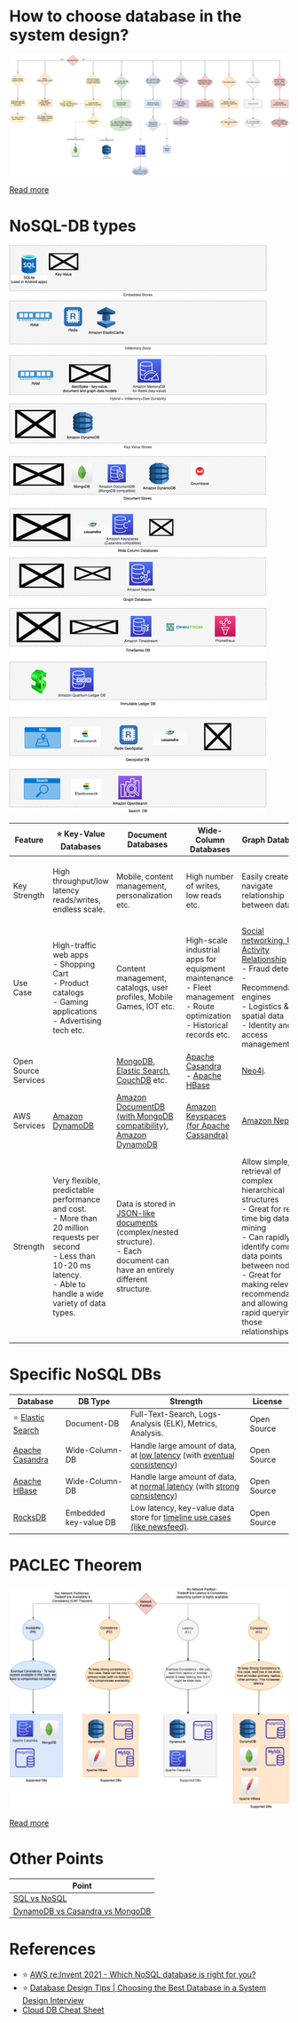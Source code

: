 # How to choose database in the system design?

![img.png](../3_DecideDatabase/DecideDatabase.drawio.png)

[Read more](../3_DecideDatabase/Readme.md)

# NoSQL-DB types

![img.png](NoSQL-DifferentDBtypes.drawio.png)

| Feature              | :star: Key-Value Databases                                                                                                                                                            | Document Databases                                                                                                                                                                     | Wide-Column Databases                                                                                                              | Graph Databases                                                                                                                                                                                                                                                               | [Time-Series DB](TimeSeriesDB)                                                                                                                           | [In-Memory](../In-Memory-DB)                                                                                                                                                                                  | Ledger                                                                                                                              |
|----------------------|---------------------------------------------------------------------------------------------------------------------------------------------------------------------------------------|----------------------------------------------------------------------------------------------------------------------------------------------------------------------------------------|------------------------------------------------------------------------------------------------------------------------------------|-------------------------------------------------------------------------------------------------------------------------------------------------------------------------------------------------------------------------------------------------------------------------------|----------------------------------------------------------------------------------------------------------------------------------------------------------|---------------------------------------------------------------------------------------------------------------------------------------------------------------------------------------------------------------|-------------------------------------------------------------------------------------------------------------------------------------|
| Key Strength         | High throughput/low latency reads/writes, endless scale.                                                                                                                              | Mobile, content management, personalization etc.                                                                                                                                       | High number of writes, low reads etc.                                                                                              | Easily create and navigate relationship between data                                                                                                                                                                                                                          | Collect, store and process data sequenced by time.                                                                                                       | Query by key with microsecond latency                                                                                                                                                                         | Collect, Immutable and verifiable history of changes to app data.                                                                   |
| Use Case             | High-traffic web apps<br/>- Shopping Cart<br/>- Product catalogs<br/>- Gaming applications<br/>- Advertising tech etc.                                                                | Content management, catalogs, user profiles, Mobile Games, IOT etc.                                                                                                                    | High-scale industrial apps for equipment maintenance<br/>- Fleet management<br/>- Route optimization<br/>- Historical records etc. | [Social networking, User Activity Relationship](../../../3_HLDDesignProblemsUC/SocialNetworkFacebookInstagram/Readme.md)<br/>- Fraud detection<br/>- Recommendation engines<br/>- Logistics & spatial data<br/>- Identity and access management etc.                      | Home screen feed<br/>- Monitoring/Dashboard<br/>- Application metrics<br/>- Internet of Things sensor data<br/>- Real-time analytics, Event tracing etc. | Caching<br/>- Session management<br/>- Gaming leaderboards<br/>- Geospatial applications etc.                                                                                                                 | Systems of record<br/>- Supply chain<br/>- Registrations<br/>- Banking transactions etc.                                            |
| Open Source Services |                                                                                                                                                                                       | [MongoDB](MongoDB/Readme.md), [Elastic Search](../Search-Databases/ElasticSearch), [CouchDB](https://couchdb.apache.org) etc.                                       | [Apache Casandra](WideColumnDB/ApacheCasandra.md)<br/>- [Apache HBase](WideColumnDB/ApacheHBase.md)                                | [Neo4j](GraphDB/Neo4j.md).                                                                                                                                                                                                                                                    |                                                                                                                                                          | [Redis](../In-Memory-DB/Redis/Readme.md)                                                                                                                                                                      |                                                                                                                                     |
| AWS Services         | [Amazon DynamoDB](../../../2_AWSComponents/6_DatabaseServices/AmazonDynamoDB/Readme.md)                                                                                               | [Amazon DocumentDB (with MongoDB compatibility)](../../../2_AWSComponents/6_DatabaseServices), [Amazon DynamoDB](../../../2_AWSComponents/6_DatabaseServices/AmazonDynamoDB/Readme.md) | [Amazon Keyspaces (for Apache Cassandra)](../../../2_AWSComponents/6_DatabaseServices/AmazonKeySpaces.md)                          | [Amazon Neptune](https://aws.amazon.com/neptune/)                                                                                                                                                                                                                             | [InfluxDB](TimeSeriesDB/InfluxDB.md), [Amazon Timestream](https://aws.amazon.com/timestream/)                                                            | [Amazon Elastic Cache](../../../2_AWSComponents/6_DatabaseServices/AmazonElasticCache/Readme.md)                                                                                                              | [Amazon Quantum Ledger Database (QLDB)](https://aws.amazon.com/qldb/)                                                               |
| Strength             | Very flexible, predictable performance and cost.<br/>- More than 20 million requests per second <br/>- Less than 10-20 ms latency.<br/>- Able to handle a wide variety of data types. | Data is stored in [JSON-like documents](https://aws.amazon.com/nosql/document/) (complex/nested structure).<br/>- Each document can have an entirely different structure.              |                                                                                                                                    | Allow simple, fast retrieval of complex hierarchical structures<br/>- Great for real-time big data mining<br/>- Can rapidly identify common data points between nodes<br/>- Great for making relevant recommendations and allowing for rapid querying of those relationships. |                                                                                                                                                          | Support the most demanding applications requiring sub-millisecond response times<br/>- Great for caching, gaming, and session store<br/>- Adapt to changes in demands by scaling out and in without downtime. | Data that is rapidly changing or is seldom accessed<br/>- Application using the in-memory store has a low tolerance for stale data. |                                                                                          |

# Specific NoSQL DBs

| Database                                                             | DB Type               | Strength                                                                                                                                                                                   | License     |
|----------------------------------------------------------------------|-----------------------|--------------------------------------------------------------------------------------------------------------------------------------------------------------------------------------------|-------------|
| :star: [Elastic Search](../Search-Databases/ElasticSearch/Readme.md) | Document-DB           | Full-Text-Search, Logs-Analysis (ELK), Metrics, Analysis.                                                                                                                                  | Open Source |
| [Apache Casandra](WideColumnDB/ApacheCasandra.md)                    | Wide-Column-DB        | Handle large amount of data, at [low latency](../../0_SystemGlossaries/Scalability/LatencyThroughput.md) (with [eventual consistency](../1_Glossaries/Consistency&Replication/Readme.md))  | Open Source |
| [Apache HBase](WideColumnDB/ApacheHBase.md)                          | Wide-Column-DB        | Handle large amount of data, at [normal latency](../../0_SystemGlossaries/Scalability/LatencyThroughput.md) (with [strong consistency](../1_Glossaries/Consistency&Replication/Readme.md)) | Open Source |
| [RocksDB](EmbededKeyValueDB/RocksDB.md)                              | Embedded key-value DB | Low latency, key-value data store for [timeline use cases (like newsfeed)](../../../3_HLDDesignProblemsUC/SocialNetworkFacebookInstagram/Readme.md).                                   | Open Source |

# PACLEC Theorem

![img.png](../1_Glossaries/PACELCTheorem/PACELC_Diagram.drawio.png)

[Read more](../1_Glossaries/PACELCTheorem/Readme.md)

# Other Points

| Point                                                             |
|-------------------------------------------------------------------|
| [SQL vs NoSQL](../SQLvsNoSQL.md)                                  |
| [DynamoDB vs Casandra vs MongoDB](DynamoDBVsMongoDBVsCasandra.md) |

# References
- :star: [AWS re:Invent 2021 - Which NoSQL database is right for you?](https://www.youtube.com/watch?v=ivBaro-8PhI)
- :star: [Database Design Tips | Choosing the Best Database in a System Design Interview](https://www.youtube.com/watch?v=cODCpXtPHbQ)
- [Cloud DB Cheat Sheet](https://media.licdn.com/dms/image/D4E22AQGZI2OlimmTuQ/feedshare-shrink_800/0/1696693136128?e=1699488000&v=beta&t=0LhhYelBizt1fhUW897sSuOfMNcAieVkbA67H9q7B6w)